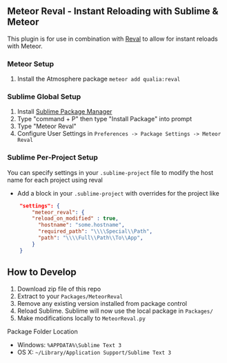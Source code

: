 ## Meteor Reval - Instant Reloading with Sublime & Meteor

This plugin is for use in combination with [Reval](https://github.com/qualialabs/reval) to allow for instant reloads with Meteor.

### Meteor Setup

1. Install the Atmosphere package `meteor add qualia:reval`

### Sublime Global Setup

1. Install [Sublime Package Manager](https://packagecontrol.io/installation)
2. Type "command + P" then type "Install Package" into prompt
3. Type "Meteor Reval"
4. Configure User Settings in `Preferences -> Package Settings -> Meteor Reval`

### Sublime Per-Project Setup

You can specify settings in your `.sublime-project` file to modify the host name for each project using reval
* Add a block in your `.sublime-project` with overrides for the project like
```json
	"settings": {
		"meteor_reval": {
  		"reload_on_modified" : true,
		  "hostname": "some.hostname",
		  "required_path": "\\\\Special\\Path",
		  "path": "\\\\Full\\Path\\To\\App",
		}
	}
```

## How to Develop

1. Download zip file of this repo
2. Extract to your `Packages/MeteorReval`
3. Remove any existing version installed from package control
4. Reload Sublime. Sublime will now use the local package in `Packages/`
5. Make modifications locally to `MeteorReval.py`

Package Folder Location
* Windows: `%APPDATA%\Sublime Text 3`
* OS X: `~/Library/Application Support/Sublime Text 3`
